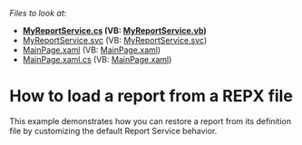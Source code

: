 <!-- default file list -->
*Files to look at*:

* **[MyReportService.cs](./CS/SL-LoadRepxDemo.Web/MyReportService.cs) (VB: [MyReportService.vb](./VB/SL-LoadRepxDemo.Web/MyReportService.vb))**
* [MyReportService.svc](./CS/SL-LoadRepxDemo.Web/MyReportService.svc) (VB: [MyReportService.svc](./VB/SL-LoadRepxDemo.Web/MyReportService.svc))
* [MainPage.xaml](./CS/SL-LoadRepxDemo/MainPage.xaml) (VB: [MainPage.xaml](./VB/SL-LoadRepxDemo/MainPage.xaml))
* [MainPage.xaml.cs](./CS/SL-LoadRepxDemo/MainPage.xaml.cs) (VB: [MainPage.xaml](./VB/SL-LoadRepxDemo/MainPage.xaml))
<!-- default file list end -->
# How to load a report from a REPX file


<p>This example demonstrates how you can restore a report from its definition file by customizing the default Report Service behavior.</p>

<br/>


